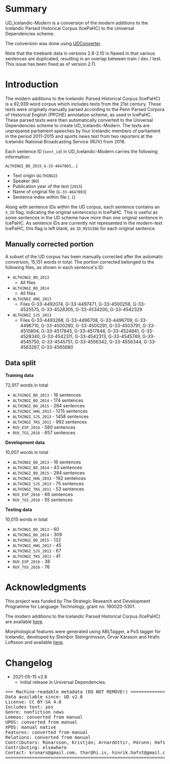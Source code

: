 # Summary

UD_Icelandic-Modern is a conversion of the modern additions to the Icelandic Parsed Historical Corpus (IcePaHC) to the Universal Dependencies scheme.

The conversion was done using [UDConverter](https://github.com/thorunna/UDConverter).

Note that the treebank data in versions 2.8-2.10 is flawed in that various sentences are duplicated, resulting in an overlap between train / dev / test. This issue has been fixed as of version 2.11.


# Introduction

The modern additions to the Icelandic Parsed Historical Corpus (IcePaHC) is a 92,939 word corpus which includes texts from the 21st century. These texts were originally manually parsed according to the Penn Parsed Corpora of Historical English (PPCHE) annotation scheme, as used in IcePaHC. These parsed texts were then automatically converted to the Universal Dependencies scheme to create UD_Icelandic-Modern. The texts are unprepared parliament speeches by four Icelandic members of parliament in the period 2011–2015 and sports news text from two reporters at the Icelandic National Broadcasting Service (RÚV) from 2016.

Each sentence ID (`sent_id`) in UD_Icelandic-Modern carries the following information:

`ALTHINGI_BO_2015_G-33-4647803,.1`

- Text origin (`ALTHINGI`)
- Speaker (`BO`)
- Publication year of the text (`2015`)
- Name of original file (`G-33-4647803`)
- Sentence index within file (`.1`)

Along with sentence IDs within the UD corpus, each sentence contains an `X_ID` flag, indicating the original sentence(s) in IcePaHC. This is useful as some sentences in the UD scheme have more than one original sentence in IcePaHC. As sentence IDs are currently not represented in the modern-text IcePaHC, this flag is left blank, as `ID_MISSING` for each original sentence.


## Manually corrected portion

A subset of the UD corpus has been manually corrected after the automatic conversion, 15,151 words in total. The portion corrected belonged to the following files, as shown in each sentence's ID:
- `ALTHINGI_BO_2013` 
  - All files
- `ALTHINGI_BO_2014` 
  -  All files
- `ALTHINGI_HHG_2013` 
  - Files G-33-4492074, G-33-4497471, G-33-4500256, G-33-4525575, G-33-4528305, G-33-4534200, G-33-4542329
- `ALTHINGI_SJS_2013`
  -  Files G-33-4493268, G-33-4496708, G-33-4496709, G-33-4496710, G-33-4500290, G-33-4500291, G-33-4503791, G-33-4510804, G-33-4517845, G-33-4517846, G-33-4524841, G-33-4528340, G-33-4542311, G-33-4542313, G-33-4545749, G-33-4545750, G-33-4545751, G-33-4556342, G-33-4556344, G-33-4563267, G-33-4565680

## Data split

**Training data**

72,917 words in total

- `ALTHINGI_BO_2013` - 16 sentences
- `ALTHINGI_BO_2014` - 174 sentences
- `ALTHINGI_BO_2015` - 284 sentences
- `ALTHINGI_HHG_2013` - 1215 sentences
- `ALTHINGI_SJS_2013` - 1458 sentences
- `ALTHINGI_TKG_2011` - 992 sentences
- `RUV_ESP_2016` - 580 sentences
- `RUV_TGS_2016` - 657 sentences

**Development data**

10,007 words in total

  - `ALTHINGI_BO_2013` - 16 sentences
  - `ALTHINGI_BO_2014` - 43 sentences
  - `ALTHINGI_BO_2015` - 284 sentences
  - `ALTHINGI_HHG_2013` - 192 sentences
  - `ALTHINGI_SJS_2013` - 75 sentences
  - `ALTHINGI_TKG_2011` - 53 sentences
  - `RUV_ESP_2016` - 66 sentences
  - `RUV_TGS_2016` - 55 sentences


**Testing data**

10,015 words in total

- `ALTHINGI_BO_2013` - 60
- `ALTHINGI_BO_2014` - 309
- `ALTHINGI_BO_2015` - 132
- `ALTHINGI_HHG_2013` - 45
- `ALTHINGI_SJS_2013` - 67
- `ALTHINGI_TKG_2011` - 41
- `RUV_ESP_2016` - 38
- `RUV_TGS_2016` - 76


# Acknowledgments

This project was funded by The Strategic Research and Development Programme for Language Technology, grant no. 180020-5301.

The modern additions to the Icelandic Parsed Historical Corpus (IcePaHC) are available [here](https://github.com/antonkarl/icecorpus/tree/master/finished/additions2019).

Morphological features were generated using ABLTagger, a PoS tagger for Icelandic, developed by Steinþór Steingrímsson, Örvar Kárason and Hrafn Loftsson and available [here](https://github.com/steinst/ABLTagger).


# Changelog

* 2021-05-15 v2.8
  * Initial release in Universal Dependencies.


<pre>
=== Machine-readable metadata (DO NOT REMOVE!) ================================
Data available since: UD v2.8
License: CC BY-SA 4.0
Includes text: yes
Genre: nonfiction news
Lemmas: converted from manual
UPOS: converted from manual
XPOS: manual native
Features: converted from manual
Relations: converted from manual
Contributors: Rúnarsson, Kristján; Arnardóttir, Þórunn; Hafsteinsson, Hinrik; Barkarson, Starkaður; Jónsdóttir, Hildur; Steingrímsson, Steinþór; Sigurðsson, Einar Freyr
Contributing: elsewhere
Contact: krunars@gmail.com, thar@hi.is, hinrik.hafst@gmail.com, starkadur.barkarson@arnastofnun.is, hildur.jonsdottir@gmail.com, steinthor.steingrimsson@arnastofnun.is, einar.freyr.sigurdsson@arnastofnun.is
===============================================================================
</pre>
